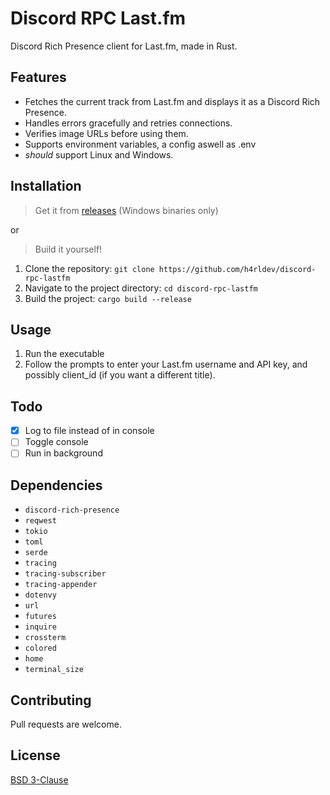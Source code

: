 # Discord RPC Last.fm

Discord Rich Presence client for Last.fm, made in Rust.

## Features

- Fetches the current track from Last.fm and displays it as a Discord Rich Presence.
- Handles errors gracefully and retries connections.
- Verifies image URLs before using them.
- Supports environment variables, a config aswell as .env
- _should_ support Linux and Windows.

## Installation

> Get it from [releases](https://github.com/h4rldev/discord-rpc-lastfm/releases) (Windows binaries only)

or

> Build it yourself!

1. Clone the repository: `git clone https://github.com/h4rldev/discord-rpc-lastfm`
2. Navigate to the project directory: `cd discord-rpc-lastfm`
3. Build the project: `cargo build --release`

## Usage

1. Run the executable
2. Follow the prompts to enter your Last.fm username and API key, and possibly client_id (if you want a different title).

## Todo

- [x] Log to file instead of in console
- [ ] Toggle console
- [ ] Run in background

## Dependencies

- `discord-rich-presence`
- `reqwest`
- `tokio`
- `toml`
- `serde`
- `tracing`
- `tracing-subscriber`
- `tracing-appender`
- `dotenvy`
- `url`
- `futures`
- `inquire`
- `crossterm`
- `colored`
- `home`
- `terminal_size`

## Contributing

Pull requests are welcome.

## License

[BSD 3-Clause](https://choosealicense.com/licenses/bsd-3-clause/)
